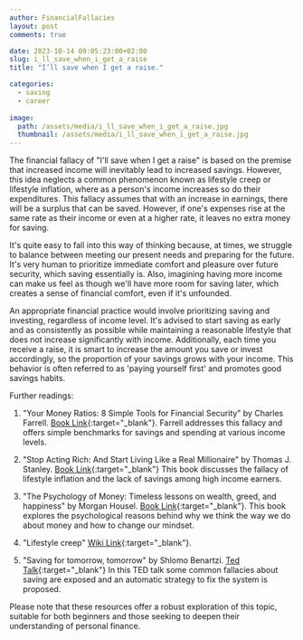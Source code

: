 ```yaml
---
author: FinancialFallacies
layout: post
comments: true

date: 2023-10-14 09:05:23:00+02:00  
slug: i_ll_save_when_i_get_a_raise
title: "I’ll save when I get a raise."

categories:
  - saving
  - career
  
image:
  path: /assets/media/i_ll_save_when_i_get_a_raise.jpg
  thumbnail: /assets/media/i_ll_save_when_i_get_a_raise.jpg
---
```


The financial fallacy of "I'll save when I get a raise" is based on the premise that increased income will inevitably lead to increased savings. However, this idea neglects a common phenomenon known as lifestyle creep or lifestyle inflation, where as a person's income increases so do their expenditures. This fallacy assumes that with an increase in earnings, there will be a surplus that can be saved. However, if one's expenses rise at the same rate as their income or even at a higher rate, it leaves no extra money for saving. 

It's quite easy to fall into this way of thinking because, at times, we struggle to balance between meeting our present needs and preparing for the future. It's very human to prioritize immediate comfort and pleasure over future security, which saving essentially is. Also, imagining having more income can make us feel as though we'll have more room for saving later, which creates a sense of financial comfort, even if it's unfounded. 

An appropriate financial practice would involve prioritizing saving and investing, regardless of income level. It's advised to start saving as early and as consistently as possible while maintaining a reasonable lifestyle that does not increase significantly with income. Additionally, each time you receive a raise, it is smart to increase the amount you save or invest accordingly, so the proportion of your savings grows with your income. This behavior is often referred to as 'paying yourself first' and promotes good savings habits.

Further readings:

1. "Your Money Ratios: 8 Simple Tools for Financial Security" by Charles Farrell. [Book Link](https://www.amazon.com/Your-Money-Ratios-Financial-Security/dp/1583334165/ref=nosim?tag=financialfall-20){:target="_blank"}.
Farrell addresses this fallacy and offers simple benchmarks for savings and spending at various income levels. 

2. "Stop Acting Rich: And Start Living Like a Real Millionaire" by Thomas J. Stanley. [Book Link](https://www.amazon.com/Stop-Acting-Rich-Living-Millionaire/dp/1118011570/ref=nosim?tag=financialfall-20){:target="_blank"}
This book discusses the fallacy of lifestyle inflation and the lack of savings among high income earners. 

3. "The Psychology of Money: Timeless lessons on wealth, greed, and happiness" by Morgan Housel. [Book Link](https://www.amazon.com/Psychology-Money-Timeless-lessons-happiness/dp/0857197681/ref=nosim?tag=financialfall-20){:target="_blank"}.
This book explores the psychological reasons behind why we think the way we do about money and how to change our mindset.

5. "Lifestyle creep" [Wiki Link](https://en.wikipedia.org/wiki/Lifestyle_creep){:target="_blank"}.

6. "Saving for tomorrow, tomorrow" by Shlomo Benartzi. [Ted Talk](https://www.ted.com/talks/shlomo_benartzi_saving_for_tomorrow_tomorrow?language=en){:target="_blank"}
In this TED talk some common fallacies about saving are exposed and an automatic strategy to fix the system is proposed.

Please note that these resources offer a robust exploration of this topic, suitable for both beginners and those seeking to deepen their understanding of personal finance.
